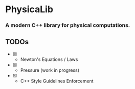 # PhysicaLib
### A modern C++ library for physical computations.

## TODOs
- [x] - Newton's Equations / Laws
- [x] - Pressure (work in progress)
- [x] - C++ Style Guidelines Enforcement